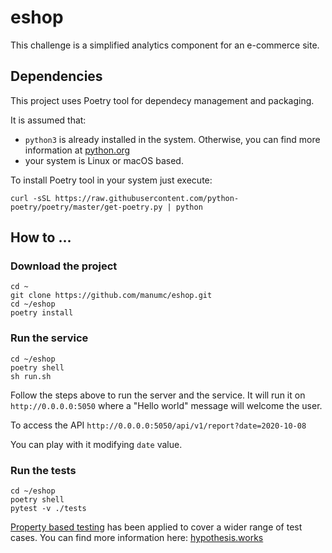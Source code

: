 # eshop #

This challenge is a simplified analytics component for an e-commerce site.

## Dependencies ##

This project uses Poetry tool for dependecy management and packaging.

It is assumed that:

  * `python3` is already installed in the system. Otherwise, you can find more information at [python.org](https://www.python.org/)
  * your system is Linux or macOS based.

To install Poetry tool in your system just execute:
``` shell
curl -sSL https://raw.githubusercontent.com/python-poetry/poetry/master/get-poetry.py | python
```

<!-- For powershell based systems use: -->
<!-- ``` powershell -->
<!-- (Invoke-WebRequest -Uri https://raw.githubusercontent.com/python-poetry/poetry/master/get-poetry.py -UseBasicParsing).Content | python -->
<!-- ``` -->

## How to ... ##

### Download the project ###

``` shell
cd ~
git clone https://github.com/manumc/eshop.git
cd ~/eshop
poetry install
```

### Run the service ###

``` shell
cd ~/eshop
poetry shell
sh run.sh
```
Follow the steps above to run the server and the service. It will run it on `http://0.0.0.0:5050` where a "Hello world" message will welcome the user.

To access the API `http://0.0.0.0:5050/api/v1/report?date=2020-10-08`

You can play with it modifying `date` value.

<!-- http://0.0.0.0:5050/api/v1/report?date=2020-10-08 -->

### Run the tests ###

``` shell
cd ~/eshop
poetry shell
pytest -v ./tests
```

[Property based testing](https://hypothesis.works/articles/what-is-property-based-testing/) has been applied to cover a wider range of test cases. You can find more information here: [hypothesis.works](https://hypothesis.works/)
